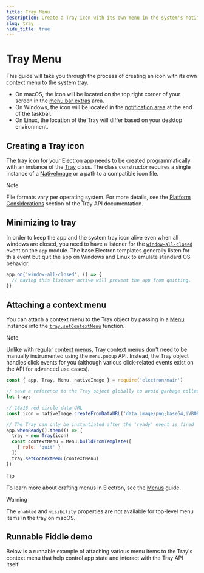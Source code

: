 ```yaml
---
title: Tray Menu
description: Create a Tray icon with its own menu in the system's notification area.
slug: tray
hide_title: true
---
```


# Tray Menu

This guide will take you through the process of creating an icon with its own context menu to the
system tray.

* On macOS, the icon will be located on the top right corner of your screen in the
  [menu bar extras](https://developer.apple.com/design/human-interface-guidelines/the-menu-bar#Menu-bar-extras)
  area.
* On Windows, the icon will be located in the [notification area](https://learn.microsoft.com/en-us/windows/win32/shell/notification-area)
  at the end of the taskbar.
* On Linux, the location of the Tray will differ based on your desktop environment.

## Creating a Tray icon

The tray icon for your Electron app needs to be created programmatically with an instance of
the [Tray](../api/tray.md#new-trayimage-guid) class. The class constructor requires a single
instance of a [NativeImage](../api/native-image.md#class-nativeimage) or a path to a compatible icon
file.

> [!NOTE]
> File formats vary per operating system. For more details, see the
> [Platform Considerations](../api/tray.md#platform-considerations) section of the Tray API documentation.

## Minimizing to tray

In order to keep the app and the system tray icon alive even when all windows are closed, you need to
have a listener for the [`window-all-closed`](../api/app.md#event-window-all-closed) event on the
`app` module. The base Electron templates generally listen for this event but quit the app on
Windows and Linux to emulate standard OS behavior.

```js title='Setting up minimize to tray'
app.on('window-all-closed', () => {
  // having this listener active will prevent the app from quitting.
})
```

## Attaching a context menu

You can attach a context menu to the Tray object by passing in a [Menu](../api/menu.md) instance
into the [`tray.setContextMenu`](../api/tray.md#traysetcontextmenumenu) function.

> [!NOTE]
> Unlike with regular [context menus](./context-menu.md), Tray context menus don't need to be
> manually instrumented using the `menu.popup` API. Instead, the Tray object handles click events
> for you (although various click-related events exist on the API for advanced use cases).

```js title='Creating a Tray menu that can quit the app'
const { app, Tray, Menu, nativeImage } = require('electron/main')

// save a reference to the Tray object globally to avoid garbage collection
let tray;

// 16x16 red circle data URL
const icon = nativeImage.createFromDataURL('data:image/png;base64,iVBORw0KGgoAAAANSUhEUgAAABAAAAAQCAYAAAAf8/9hAAAACXBIWXMAAAsTAAALEwEAmpwYAAAAAXNSR0IArs4c6QAAAARnQU1BAACxjwv8YQUAAACTSURBVHgBpZKBCYAgEEV/TeAIjuIIbdQIuUGt0CS1gW1iZ2jIVaTnhw+Cvs8/OYDJA4Y8kR3ZR2/kmazxJbpUEfQ/Dm/UG7wVwHkjlQdMFfDdJMFaACebnjJGyDWgcnZu1/lrCrl6NCoEHJBrDwEr5NrT6ko/UV8xdLAC2N49mlc5CylpYh8wCwqrvbBGLoKGvz8Bfq0QPWEUo/EAAAAASUVORK5CYII=')

// The Tray can only be instantiated after the 'ready' event is fired
app.whenReady().then(() => {
  tray = new Tray(icon)
  const contextMenu = Menu.buildFromTemplate([
    { role: 'quit' }
  ])
  tray.setContextMenu(contextMenu)
})
```

> [!TIP]
> To learn more about crafting menus in Electron, see the [Menus](./menus.md#building-menus) guide.

> [!WARNING]
> The `enabled` and `visibility` properties are not available for top-level menu items in the tray on macOS.

## Runnable Fiddle demo

Below is a runnable example of attaching various menu items to the Tray's context menu that help
control app state and interact with the Tray API itself.

```fiddle docs/latest/fiddles/menus/tray-menu
```
